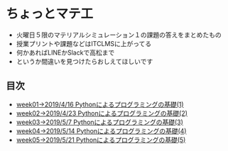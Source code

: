 # ちょっとマテ工
* 火曜日５限のマテリアルシミュレーション１の課題の答えをまとめたもの
* 授業プリントや課題などはITCLMSに上がってる
* 何かあればLINEかSlackで高松まで
* というか間違いを見つけたらおしえてほしいです
## 目次
* [week01->2019/4/16 Pythonによるプログラミングの基礎(1)](https://github.com/shuhei55/materialsim/tree/master/week01)
* [week02->2019/4/23 Pythonによるプログラミングの基礎(2)](https://github.com/shuhei55/materialsim/tree/master/week02)
* [week03->2019/5/7 Pythonによるプログラミングの基礎(3)](https://github.com/shuhei55/materialsim/tree/master/week03)
* [week04->2019/5/14 Pythonによるプログラミングの基礎(4)](https://github.com/shuhei55/materialsim/tree/master/week04)
* [week05->2019/5/21 Pythonによるプログラミングの基礎(5)](https://github.com/shuhei55/materialsim/tree/master/week05)
